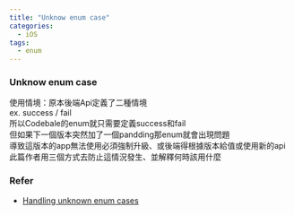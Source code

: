 ```yaml
---
title: "Unknow enum case"
categories:
  - iOS
tags:
  - enum
---
```


### Unknow enum case
使用情境：原本後端Api定義了二種情境 <br/>
ex. success / fail <br/>
所以Codebale的enum就只需要定義success和fail <br/>
但如果下一個版本突然加了一個pandding那enum就會出現問題 <br/>
導致這版本的app無法使用必須強制升級、或後端得根據版本給值或使用新的api <br/>
此篇作者用三個方式去防止這情況發生、並解釋何時該用什麼 <br/>

### Refer
- [Handling unknown enum cases](https://5sw.de/2022/01/unknown-enum-cases/)